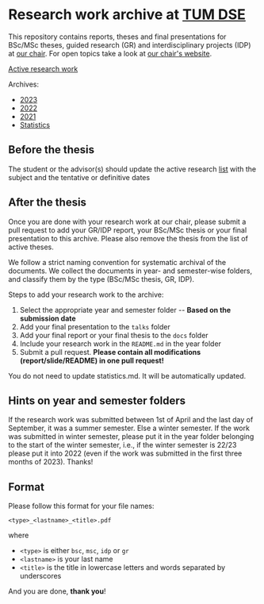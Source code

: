# Research work archive at [TUM DSE](https://dse.in.tum.de/)

This repository contains reports, theses and final presentations for BSc/MSc
theses, guided research (GR) and interdisciplinary projects (IDP) at [our
chair](https://dse.in.tum.de/). For open topics take a look at [our chair's
website](https://dse.in.tum.de/thesis/).

[Active research work](./active_research.md)

Archives:
- [2023](./archive/2023/README.md)
- [2022](./archive/2022/README.md)
- [2021](./archive/2021/README.md)
- [Statistics](./statistics.md)

## Before the thesis

The student or the advisor(s) should update the active research [list](./active_research.md) with the subject and the tentative or definitive dates

## After the thesis

Once you are done with your research work at our chair, please submit a pull
request to add your GR/IDP report, your BSc/MSc thesis or your final
presentation to this archive. Please also remove the thesis from the list of active theses.

We follow a strict naming convention for systematic archival of the documents.
We collect the documents in year- and semester-wise folders, and classify them
by the type (BSc/MSc thesis, GR, IDP).

Steps to add your research work to the archive:

1. Select the appropriate year and semester folder -- __Based on the submission date__
2. Add your final presentation to the `talks` folder
3. Add your final report or your final thesis to the `docs` folder
4. Include your research work in the `README.md` in the year folder
5. Submit a pull request. __Please contain all modifications (report/slide/README) in one pull request!__

You do not need to update statistics.md. It will be automatically updated.

## Hints on year and semester folders

If the research work was submitted between 1st of April and the last day of
September, it was a summer semester. Else a winter semester. If the work was
submitted in winter semester, please put it in the year folder belonging to the
start of the winter semester, i.e., if the winter semester is 22/23 please put
it into 2022 (even if the work was submitted in the first three months of
2023). Thanks!

## Format

Please follow this format for your file names:

```
<type>_<lastname>_<title>.pdf
```

where

* `<type>` is either `bsc`, `msc`, `idp` or `gr`
* `<lastname>` is your last name
* `<title>` is the title in lowercase letters and words separated by
  underscores

And you are done, **thank you**!

